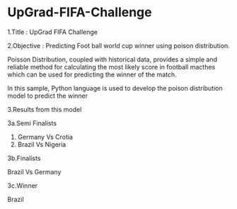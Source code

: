 # UpGrad-FIFA-Challenge
1.Title : UpGrad FIFA Challenge 

2.Objective : Predicting Foot ball world cup winner using poison distribution. 

Poisson Distribution, coupled with historical data, provides a simple and reliable method for calculating the most likely score in
football macthes which can be used for predicting the winner of the match.

In this sample, Python language is used to develop the poison distribution model to predict the winner

3.Results from this model

3a.Semi Finalists

1. Germany Vs Crotia
2. Brazil Vs Nigeria
 
3b.Finalists

Brazil Vs Germany

3c.Winner

Brazil
